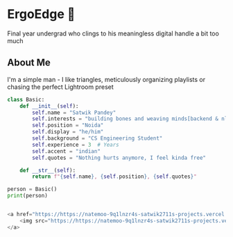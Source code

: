 # ErgoEdge 🦦
Final year undergrad who clings to his meaningless digital handle a bit too much
## About Me
I'm a simple man - I like triangles, meticulously organizing playlists or chasing the perfect Lightroom preset

<!-- ## Code Snippet -->
```python
class Basic:
    def __init__(self):
        self.name = "Satwik Pandey"
        self.interests = "building bones and weaving minds[backend & nlp]"
        self.position = "Noida"
        self.display = "he/him"
        self.background = "CS Engineering Student"
        self.experience = 3  # Years
        self.accent = "indian"
        self.quotes = "Nothing hurts anymore, I feel kinda free"

    def __str__(self):
        return f"{self.name}, {self.position}, {self.quotes}"

person = Basic()
print(person)


<a href="https://https://natemoo-9q1lnzr4s-satwik2711s-projects.vercel.app/now-playing?open">
    <img src="https://https://natemoo-9q1lnzr4s-satwik2711s-projects.vercel.app/now-playing" width="256" height="64" alt="Now Playing">`
</a>